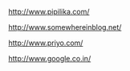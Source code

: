 http://www.pipilika.com/

http://www.somewhereinblog.net/

http://www.priyo.com/

http://www.google.co.in/